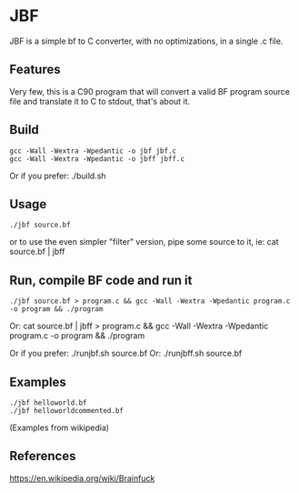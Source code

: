 # JBF

JBF is a simple bf to C converter, with no optimizations, in a single .c file.

## Features
Very few, this is a C90 program that will convert a valid BF program source file and translate it to C to stdout, that's about it.

## Build

    gcc -Wall -Wextra -Wpedantic -o jbf jbf.c
    gcc -Wall -Wextra -Wpedantic -o jbff jbff.c

Or if you prefer:
    ./build.sh

## Usage

    ./jbf source.bf

or to use the even simpler "filter" version, pipe some source to it, ie:
    cat source.bf | jbff

## Run, compile BF code and run it

    ./jbf source.bf > program.c && gcc -Wall -Wextra -Wpedantic program.c -o program && ./program
Or:
    cat source.bf | jbff > program.c && gcc -Wall -Wextra -Wpedantic program.c -o program && ./program

Or if you prefer:
    ./runjbf.sh source.bf
Or:
    ./runjbff.sh source.bf


## Examples
    ./jbf helloworld.bf
    ./jbf helloworldcommented.bf

(Examples from wikipedia)

## References
https://en.wikipedia.org/wiki/Brainfuck

